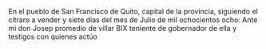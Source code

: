 En el pueblo de San Francisco de Quito, capital de la provincia, siguiendo el cítraro a vender y siete días del mes de Julio de mil ochocientos ocho: Ante mi don Josep promedio de villar BIX teniente de gobernador de ella y testigos con quienes actúo